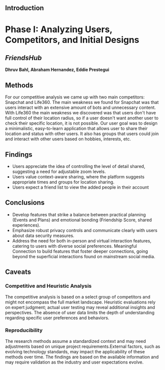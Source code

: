 
## Introduction
# Phase I: Analyzing Users, Competitors, and Initial Designs <br>
>
## ***FriendsHub***
>
**Dhruv Bahl, Abraham Hernandez, Eddie Prestegui** <br>


## Methods
For our competitive analysis we came up with two main competitors: Snapchat and Life360. The main weakness we found for Snapchat was that users interact with an extensive amount of bots and unnecessary content. With Life360 the main weakness we discovered was that users don't have full control of their location radius, so if a user doesn't want another user to check their specific location, it is not possible. Our user goal was to design a minimalistic, easy-to-learn application that allows user to share their location and status with other users.  It also has groups that users could join and interact with other users based on hobbies, interests, etc.

## Findings
* Users appreciate the idea of controlling the level of detail shared, suggesting a need for adjustable zoom levels.
* Users value context-aware sharing, where the platform suggests appropriate times and groups for location sharing.
* Users expect a friend list to view the added people in their account 

## Conclusions
* Develop features that strike a balance between practical planning (Events and Plans) and emotional bonding (Friendship Score, shared experiences).
* Emphasize robust privacy controls and communicate clearly with users about data security measures.
* Address the need for both in-person and virtual interaction features, catering to users with diverse social preferences. Meaningful Connection to build features that foster deeper connections, going beyond the superficial interactions found on mainstream social media.

## Caveats
### Competitive and Heuristic Analysis
The competitive analysis is based on a select group of competitors and might not encompass the full market landscape. Heuristic evaluations rely on expert judgment; actual user testing may reveal additional insights and perspectives. The absence of user data limits the depth of understanding regarding specific user preferences and behaviors.

### Reproducibility
The research methods assume a standardized context and may need adjustments based on unique project requirements.External factors, such as evolving technology standards, may impact the applicability of these methods over time. The findings are based on the available information and may require validation as the industry and user expectations evolve.
